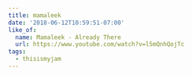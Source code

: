 ```yaml
---
title: mamaleek
date: '2018-06-12T10:59:51-07:00'
like_of:
  name: Mamaleek - Already There
  url: https://www.youtube.com/watch?v=l5mQnhQojTc
tags:
  - thisismyjam
---
```

